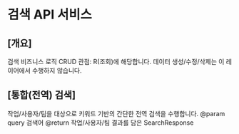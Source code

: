 # 검색 API 서비스

## [개요]
검색 비즈니스 로직
 CRUD 관점: R(조회)에 해당합니다. 데이터 생성/수정/삭제는 이 레이어에서 수행하지 않습니다.

## [통합(전역) 검색]
 작업/사용자/팀을 대상으로 키워드 기반의 간단한 전역 검색을 수행합니다.
 @param query 검색어
 @return 작업/사용자/팀 결과를 담은 SearchResponse
